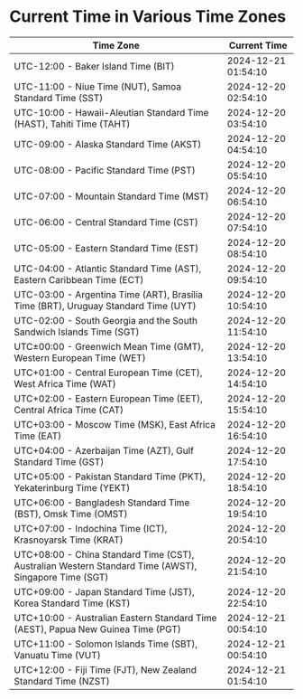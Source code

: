 # Current Time in Various Time Zones

| Time Zone | Current Time |
|-----------|--------------|
| UTC-12:00 - Baker Island Time (BIT) | 2024-12-21 01:54:10 |
| UTC-11:00 - Niue Time (NUT), Samoa Standard Time (SST) | 2024-12-20 02:54:10 |
| UTC-10:00 - Hawaii-Aleutian Standard Time (HAST), Tahiti Time (TAHT) | 2024-12-20 03:54:10 |
| UTC-09:00 - Alaska Standard Time (AKST) | 2024-12-20 04:54:10 |
| UTC-08:00 - Pacific Standard Time (PST) | 2024-12-20 05:54:10 |
| UTC-07:00 - Mountain Standard Time (MST) | 2024-12-20 06:54:10 |
| UTC-06:00 - Central Standard Time (CST) | 2024-12-20 07:54:10 |
| UTC-05:00 - Eastern Standard Time (EST) | 2024-12-20 08:54:10 |
| UTC-04:00 - Atlantic Standard Time (AST), Eastern Caribbean Time (ECT) | 2024-12-20 09:54:10 |
| UTC-03:00 - Argentina Time (ART), Brasília Time (BRT), Uruguay Standard Time (UYT) | 2024-12-20 10:54:10 |
| UTC-02:00 - South Georgia and the South Sandwich Islands Time (SGT) | 2024-12-20 11:54:10 |
| UTC±00:00 - Greenwich Mean Time (GMT), Western European Time (WET) | 2024-12-20 13:54:10 |
| UTC+01:00 - Central European Time (CET), West Africa Time (WAT) | 2024-12-20 14:54:10 |
| UTC+02:00 - Eastern European Time (EET), Central Africa Time (CAT) | 2024-12-20 15:54:10 |
| UTC+03:00 - Moscow Time (MSK), East Africa Time (EAT) | 2024-12-20 16:54:10 |
| UTC+04:00 - Azerbaijan Time (AZT), Gulf Standard Time (GST) | 2024-12-20 17:54:10 |
| UTC+05:00 - Pakistan Standard Time (PKT), Yekaterinburg Time (YEKT) | 2024-12-20 18:54:10 |
| UTC+06:00 - Bangladesh Standard Time (BST), Omsk Time (OMST) | 2024-12-20 19:54:10 |
| UTC+07:00 - Indochina Time (ICT), Krasnoyarsk Time (KRAT) | 2024-12-20 20:54:10 |
| UTC+08:00 - China Standard Time (CST), Australian Western Standard Time (AWST), Singapore Time (SGT) | 2024-12-20 21:54:10 |
| UTC+09:00 - Japan Standard Time (JST), Korea Standard Time (KST) | 2024-12-20 22:54:10 |
| UTC+10:00 - Australian Eastern Standard Time (AEST), Papua New Guinea Time (PGT) | 2024-12-21 00:54:10 |
| UTC+11:00 - Solomon Islands Time (SBT), Vanuatu Time (VUT) | 2024-12-21 00:54:10 |
| UTC+12:00 - Fiji Time (FJT), New Zealand Standard Time (NZST) | 2024-12-21 01:54:10 |
